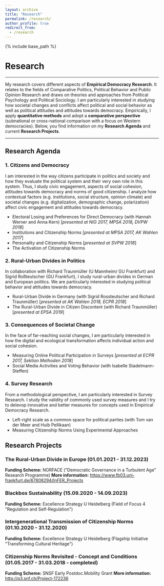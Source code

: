 ```yaml
---
layout: archive
title: "Research"
permalink: /research/
author_profile: true
redirect_from:
  - /research
---
```


{% include base_path %}

# Research

---

My research covers different aspects of **Empirical Democracy Research**. It relates to the fields of Comparative Politics, Political Behavior and Public Opinion Research and draws on theories and approaches from Political Psychology and Political Sociology. I am particularly interested in studying how societal changes and conflicts affect political and social behavior as well as political attitudes and attitudes towards democracy. Empirically, I apply **quantitative methods** and adopt a **comparative perspective** (subnational or cross-national comparison with a focus on Western democracies). Below, you find information on my **Research Agenda** and current **Research Projects**.

---

## Research Agenda

### 1. Citizens and Democracy 
I am interested in the way citizens participate in politics and society and how they evaluate the political system and their very own role in this system. Thus, I study civic engagement, aspects of social cohesion, attitudes towards democracy and norms of good citizenship. I analyze how contextual factors (e.g. institutions, social structure, opinion climate) and societal changes (e.g. digitalization, demographic change, polarization) affect civic engagement and attitudes towards democracy.
* Electoral Losing and Preferences for Direct Democracy (with Hannah Werner and Anna Kern) [*presented at NIG 2017, MPSA 2018, DVPW 2018*]
* Institutions and Citizenship Norms [*presented at MPSA 2017, AK Wahlen 2017*]
* Personality and Citizenship Norms [*presented at SVPW 2018*]
* The Activation of Citizenship Norms

### 2. Rural-Urban Divides in Politics
In collaboration with Richard Traunmüller (U Mannheim/ GU Frankfurt) and Sigrid Roßteutscher (GU Frankfurt), I study rural-urban divides in German and European politics. We are particularly interested in studying political behavior and attitudes towards democracy.
* Rural-Urban Divide in Germany (with Sigrid Rossteutscher and Richard Traunmüller) [*presented at AK Wahlen 2018, ECPR 2018*]
* The Rural-Urban Divide in Citizen Discontent (with Richard Traunmüller) [*presented at EPSA 2019*]

### 3. Consequences of Societal Change
In the face of far-reaching social changes, I am particularly interested in how the digital and ecological transformation affects individual action and social cohesion.
* Measuring Online Political Participation in Surveys [*presented at ECPR 2017, Sektion Methoden 2018*]
* Social Media Activities and Voting Behavior (with Isabelle Stadelmann-Steffen) 

### 4. Survey Research
From a methodological perspective, I am particularly interested in Survey Research. I study the validity of commonly used survey measures and I try to delevop innovative and better measures for concepts used in Empirical Democracy Research.
* Left-right scale as a common space for political parties (with Tom van der Meer and Huib Pellikaan)
* Measuring Citizenship Norms Using Experimental Approaches


## Research Projects

### The Rural-Urban Divide in Europe (01.01.2021 - 31.12.2023)
**Funding Scheme:** NORFACE ("Democratic Governance in a Turbulent Age" Research Programme)
**More information:** https://www.fb03.uni-frankfurt.de/67808294/InFER_Projects

### Blackbox Sustainability (15.09.2020 - 14.09.2023)
**Funding Scheme:** Excellence Strategy U Heidelberg (Field of Focus 4 "Regulation and Self-Regulation")

### Intergenerational Transmission of Citizenship Norms (01.10.2020 - 31.12.2020)
**Funding Scheme:** Excellence Strategy U Heidelberg (Flagship Initiative "Transforming Cultural Heritage")

### Citizenship Norms Revisited - Concept and Conditions (01.05.2017 - 31.03.2018 - completed)
**Funding Scheme:** SNSF Early Postdoc.Mobility Grant
**More information:** http://p3.snf.ch/Project-172236
